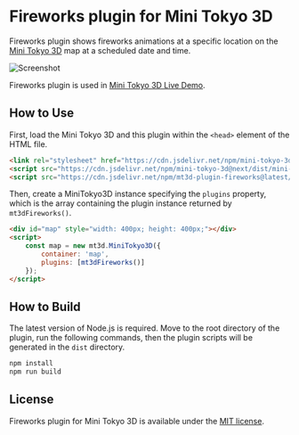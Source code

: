 # Fireworks plugin for Mini Tokyo 3D

Fireworks plugin shows fireworks animations at a specific location on the [Mini Tokyo 3D](https://minitokyo3d.com) map at a scheduled date and time.

![Screenshot](https://nagix.github.io/mt3d-plugin-fireworks/screenshot1.jpg)

Fireworks plugin is used in [Mini Tokyo 3D Live Demo](https://minitokyo3d.com).

## How to Use

First, load the Mini Tokyo 3D and this plugin within the `<head>` element of the HTML file.

```html
<link rel="stylesheet" href="https://cdn.jsdelivr.net/npm/mini-tokyo-3d@next/dist/mini-tokyo-3d.min.css" />
<script src="https://cdn.jsdelivr.net/npm/mini-tokyo-3d@next/dist/mini-tokyo-3d.min.js"></script>
<script src="https://cdn.jsdelivr.net/npm/mt3d-plugin-fireworks@latest/dist/mt3d-plugin-fireworks.min.js"></script>
```

Then, create a MiniTokyo3D instance specifying the `plugins` property, which is the array containing the plugin instance returned by `mt3dFireworks()`.

```html
<div id="map" style="width: 400px; height: 400px;"></div>
<script>
    const map = new mt3d.MiniTokyo3D({
        container: 'map',
        plugins: [mt3dFireworks()]
    });
</script>
```

## How to Build

The latest version of Node.js is required. Move to the root directory of the plugin, run the following commands, then the plugin scripts will be generated in the `dist` directory.
```bash
npm install
npm run build
```

## License

Fireworks plugin for Mini Tokyo 3D is available under the [MIT license](https://opensource.org/licenses/MIT).
